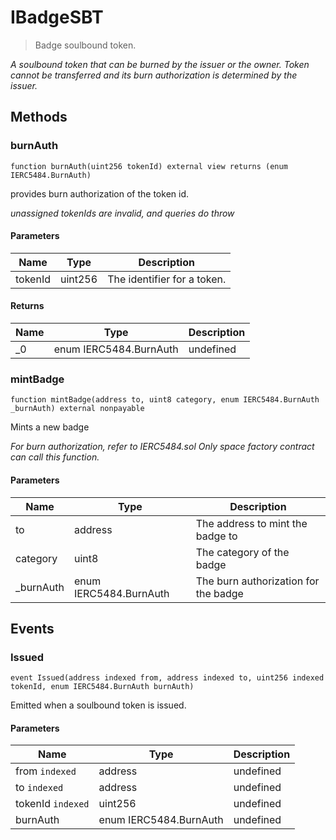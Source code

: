 # IBadgeSBT



> Badge soulbound token.



*A soulbound token that can be burned by the issuer or the owner. Token cannot be transferred and its burn authorization is determined by the issuer.*

## Methods

### burnAuth

```solidity
function burnAuth(uint256 tokenId) external view returns (enum IERC5484.BurnAuth)
```

provides burn authorization of the token id.

*unassigned tokenIds are invalid, and queries do throw*

#### Parameters

| Name | Type | Description |
|---|---|---|
| tokenId | uint256 | The identifier for a token. |

#### Returns

| Name | Type | Description |
|---|---|---|
| _0 | enum IERC5484.BurnAuth | undefined |

### mintBadge

```solidity
function mintBadge(address to, uint8 category, enum IERC5484.BurnAuth _burnAuth) external nonpayable
```

Mints a new badge

*For burn authorization, refer to IERC5484.sol Only space factory contract can call this function.*

#### Parameters

| Name | Type | Description |
|---|---|---|
| to | address | The address to mint the badge to |
| category | uint8 | The category of the badge |
| _burnAuth | enum IERC5484.BurnAuth | The burn authorization for the badge |



## Events

### Issued

```solidity
event Issued(address indexed from, address indexed to, uint256 indexed tokenId, enum IERC5484.BurnAuth burnAuth)
```

Emitted when a soulbound token is issued.



#### Parameters

| Name | Type | Description |
|---|---|---|
| from `indexed` | address | undefined |
| to `indexed` | address | undefined |
| tokenId `indexed` | uint256 | undefined |
| burnAuth  | enum IERC5484.BurnAuth | undefined |




